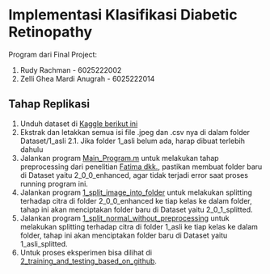 # Implementasi Klasifikasi Diabetic Retinopathy
Program dari Final Project:
1. Rudy Rachman - 6025222002
2. Zelli Ghea Mardi Anugrah - 6025222014

## Tahap Replikasi
1. Unduh dataset di [Kaggle berikut ini](https://www.kaggle.com/datasets/mariaherrerot/eyepacspreprocess)
2. Ekstrak dan letakkan semua isi file .jpeg dan .csv nya di dalam folder Dataset/1_asli
2.1. Jika folder 1_asli belum ada, harap dibuat terlebih dahulu
3. Jalankan program [Main_Program.m](Entropy_Enhancemnet/Main_Program.m) untuk melakukan tahap preprocessing dari penelitian [Fatima dkk.](https://github.com/ImranNust/DiabeticRetinoPathyDetection), pastikan membuat folder baru di Dataset yaitu 2_0_0_enhanced, agar tidak terjadi error saat proses running program ini.
4. Jalankan program [1_split_image_into_folder](Program/ReferenceUpdated/1_split_image_into_folder.py) untuk melakukan splitting terhadap citra di folder 2_0_0_enhanced ke tiap kelas ke dalam folder, tahap ini akan menciptakan folder baru di Dataset yaitu 2_0_1_splitted.
5. Jalankan program [1_split_normal_without_preprocessing](Program/ReferenceUpdated/1_split_normal_without_preprocessing.py) untuk melakukan splitting terhadap citra di folder 1_asli ke tiap kelas ke dalam folder, tahap ini akan menciptakan folder baru di Dataset yaitu 1_asli_splitted.
6. Untuk proses eksperimen bisa dilihat di [2_training_and_testing_based_on_github](Program/ReferenceUpdated/2_training_and_testing_based_on_github.ipynb).